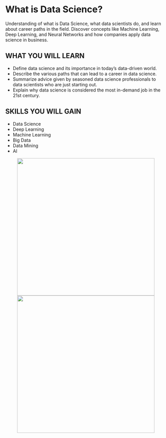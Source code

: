 # What is Data Science?

Understanding of what is Data Science, what data scientists do, and learn about career paths in the field. 
Discover concepts like Machine Learning, Deep Learning, and Neural Networks  and how companies apply data science in business.  

## WHAT YOU WILL LEARN
 - Define data science and its importance in today’s data-driven world.
 - Describe the various paths that can lead to a career in data science.
 - Summarize  advice given by seasoned data science professionals to data scientists who are just starting out.
 - Explain why data science is considered the most in-demand job in the 21st century.

## SKILLS YOU WILL GAIN
 - Data Science
 - Deep Learning
 - Machine Learning
 - Big Data
 - Data Mining
 - AI

<p align="middle">
  <a href="https://www.coursera.org/account/accomplishments/verify/78NW3WKXM6UT"><img src="https://s3.amazonaws.com/coursera_assets/meta_images/generated/CERTIFICATE_LANDING_PAGE/CERTIFICATE_LANDING_PAGE~78NW3WKXM6UT/CERTIFICATE_LANDING_PAGE~78NW3WKXM6UT.jpeg" height="430"></a>
  <a href="https://www.credly.com/earner/earned/badge/e05fe26f-8fb9-4d9a-8d21-dea4d731b55e"><img src="https://images.credly.com/size/340x340/images/5fc2d535-e716-46c4-881a-f4822b8da0e5/Cognitive_Class_-_What_is_Data_Science.png" height="430"></a>
</p>
